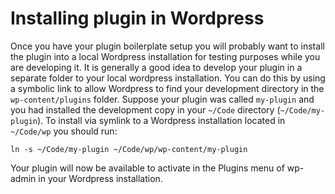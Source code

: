 # Installing plugin in Wordpress

Once you have your plugin boilerplate setup you will probably want to install the plugin into a local Wordpress installation
for testing purposes while you are developing it. It is generally a good idea to develop your plugin in a separate folder to
your local wordpress installation. You can do this by using a symbolic link to allow Wordpress to find your development 
directory in the `wp-content/plugins` folder. Suppose your plugin was called `my-plugin` and you had installed the development
copy in your `~/Code` directory (`~/Code/my-plugin`). To install via symlink to a Wordpress installation located in `~/Code/wp` you should run:

`ln -s ~/Code/my-plugin ~/Code/wp/wp-content/my-plugin`

Your plugin will now be available to activate in the Plugins menu of wp-admin in your Wordpress installation.
